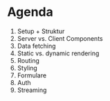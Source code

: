 # Agenda

1. Setup + Struktur
2. Server vs. Client Components
3. Data fetching
4. Static vs. dynamic rendering
5. Routing
6. Styling
7. Formulare
8. Auth
9. Streaming